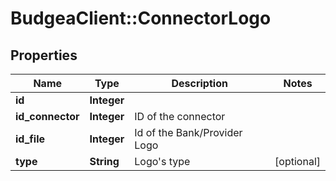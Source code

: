 # BudgeaClient::ConnectorLogo

## Properties
Name | Type | Description | Notes
------------ | ------------- | ------------- | -------------
**id** | **Integer** |  | 
**id_connector** | **Integer** | ID of the connector | 
**id_file** | **Integer** | Id of the Bank/Provider Logo | 
**type** | **String** | Logo&#39;s type | [optional] 


